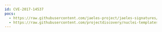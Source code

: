 ```yaml
---
id: CVE-2017-14537
pocs:
  - https://raw.githubusercontent.com/jaeles-project/jaeles-signatures/master/cves/trixbox-path-traversal-cve-2017-14537.yaml
  - https://raw.githubusercontent.com/projectdiscovery/nuclei-templates/master/cves/CVE-2017-14537.yaml
---
```


